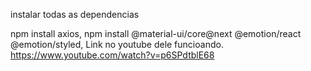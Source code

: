 instalar todas as dependencias

npm install axios,
npm install @material-ui/core@next @emotion/react @emotion/styled,
Link no youtube dele funcioando.
https://www.youtube.com/watch?v=p6SPdtblE68
